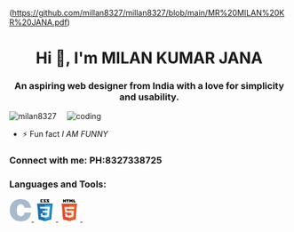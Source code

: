 (https://github.com/millan8327/millan8327/blob/main/MR%20MILAN%20KR%20JANA.pdf)
<h1 align="center">Hi 👋, I'm MILAN KUMAR JANA</h1>
<h3 align="center">An aspiring web designer from India with a love for simplicity and usability.</h3>
<img align="right" alt="coding" width="400" src=https://gifdb.com/images/high/scrolling-up-green-system-coding-nxt2vg8bl6e4wbo1.gif>

<p align="left"> <img src="https://komarev.com/ghpvc/?username=milan8327&label=Profile%20views&color=0e75b6&style=flat" alt="milan8327" /> </p>

- ⚡ Fun fact *I AM FUNNY*

<h3 align="left">Connect with me:
PH:8327338725</h3>
<p align="left">
</p>

<h3 align="left">Languages and Tools:</h3>
<p align="left"> <a href="https://www.cprogramming.com/" target="_blank" rel="noreferrer"> <img src="https://raw.githubusercontent.com/devicons/devicon/master/icons/c/c-original.svg" alt="c" width="40" height="40"/> </a> <a href="https://www.w3schools.com/css/" target="_blank" rel="noreferrer"> <img src="https://raw.githubusercontent.com/devicons/devicon/master/icons/css3/css3-original-wordmark.svg" alt="css3" width="40" height="40"/> </a> <a href="https://www.w3.org/html/" target="_blank" rel="noreferrer"> <img src="https://raw.githubusercontent.com/devicons/devicon/master/icons/html5/html5-original-wordmark.svg" alt="html5" width="40" height="40"/> </a> </p>
